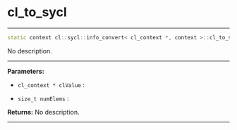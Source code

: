 # cl_to_sycl

---

```cpp
static context cl::sycl::info_convert< cl_context *, context >::cl_to_sycl(cl_context *clValue, size_t numElems)
```


No description.


---
**Parameters:**

 - `cl_context * clValue`
: 

 - `size_t numElems`
: 

**Returns:** No description.

---

